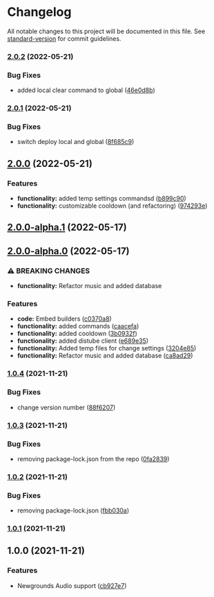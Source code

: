 # Changelog

All notable changes to this project will be documented in this file. See [standard-version](https://github.com/conventional-changelog/standard-version) for commit guidelines.

### [2.0.2](https://github.com/Featyre/D-Bot/compare/v2.0.1...v2.0.2) (2022-05-21)


### Bug Fixes

* added local clear command to global ([46e0d8b](https://github.com/Featyre/D-Bot/commit/46e0d8b3d04b75eeaed24d6b41ebf36da0b93040))

### [2.0.1](https://github.com/Featyre/D-Bot/compare/v2.0.0...v2.0.1) (2022-05-21)


### Bug Fixes

* switch deploy local and global ([8f685c9](https://github.com/Featyre/D-Bot/commit/8f685c96bba08566a63357006fcf3fedad44c00e))

## [2.0.0](https://github.com/Featyre/D-Bot/compare/v2.0.0-alpha.1...v2.0.0) (2022-05-21)


### Features

* **functionality:** added temp settings commandsd ([b899c90](https://github.com/Featyre/D-Bot/commit/b899c90cc388d6415a5760dcd4e6d28ab57148ac))
* **functionality:** customizable cooldown (and refactoring) ([974293e](https://github.com/Featyre/D-Bot/commit/974293e5dee76a1ba63e32c4cc48db26ccaed266))

## [2.0.0-alpha.1](https://github.com/Featyre/D-Bot/compare/v2.0.0-alpha.0...v2.0.0-alpha.1) (2022-05-17)

## [2.0.0-alpha.0](https://github.com/Featyre/D-Bot/compare/v1.0.4...v2.0.0-alpha.0) (2022-05-17)

### ⚠ BREAKING CHANGES

-   **functionality:** Refactor music and added database

### Features

-   **code:** Embed builders ([c0370a8](https://github.com/Featyre/D-Bot/commit/c0370a8a29eef14e15dfcf64246fa285923f4cf5))
-   **functionality:** added commands ([caacefa](https://github.com/Featyre/D-Bot/commit/caacefa0ec4bfaee0e61b0fa4c87f0ca3619dab6))
-   **functionality:** added cooldown ([3b0932f](https://github.com/Featyre/D-Bot/commit/3b0932fae65380890c1ea3b3629a6c33ab24752f))
-   **functionality:** added distube client ([e689e35](https://github.com/Featyre/D-Bot/commit/e689e3546f32c48c506df755720b20171505a349))
-   **functionality:** Added temp files for change settings ([3204e85](https://github.com/Featyre/D-Bot/commit/3204e858a73cec77cbd9da8f27fa67859eb3dbb9))
-   **functionality:** Refactor music and added database ([ca8ad29](https://github.com/Featyre/D-Bot/commit/ca8ad29dcd2159583d8974daab1bb718dc0a1621))

### [1.0.4](https://github.com/Featyre/D-Bot/compare/v1.0.3...v1.0.4) (2021-11-21)

### Bug Fixes

-   change version number ([88f6207](https://github.com/Featyre/D-Bot/commit/88f620752641188bd613ea784e58e44046c506f3))

### [1.0.3](https://github.com/Featyre/D-Bot/compare/v1.0.2...v1.0.3) (2021-11-21)

### Bug Fixes

-   removing package-lock.json from the repo ([0fa2839](https://github.com/Featyre/D-Bot/commit/0fa283989bc746a273d1f3a3e8dcbd6f537562e6))

### [1.0.2](https://github.com/Featyre/D-Bot/compare/v1.0.1...v1.0.2) (2021-11-21)

### Bug Fixes

-   removing package-lock.json ([fbb030a](https://github.com/Featyre/D-Bot/commit/fbb030aa59f96f18b20dac6385f941af0a5716d9))

### [1.0.1](https://github.com/Featyre/D-Bot/compare/v1.0.0...v1.0.1) (2021-11-21)

## 1.0.0 (2021-11-21)

### Features

-   Newgrounds Audio support ([cb927e7](https://github.com/Featyre/D-Bot/commit/cb927e7d6ca315de1f5df88487b9bc1e1f2851dc))
